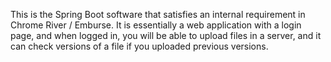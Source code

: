 This is the Spring Boot software that satisfies an internal requirement in Chrome River / Emburse. It is essentially a web application with a login page, and when logged in, you will be able to upload files in a server, and it can check versions of a file if you uploaded previous versions.
